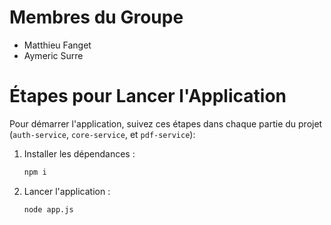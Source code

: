 # Membres du Groupe
- Matthieu Fanget
- Aymeric Surre

# Étapes pour Lancer l'Application
Pour démarrer l'application, suivez ces étapes dans chaque partie du projet (`auth-service`, `core-service`, et `pdf-service`):

1. Installer les dépendances :
   ```bash
   npm i
   ```
2. Lancer l'application :
   ```bash
   node app.js
   ```
